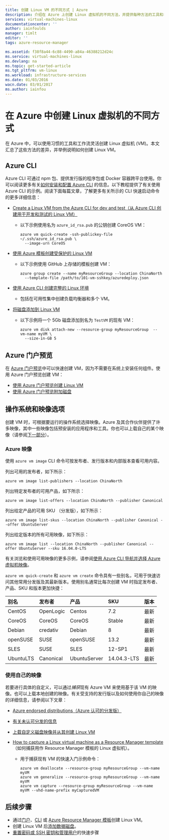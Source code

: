 ```yaml
---
title: 创建 Linux VM 的不同方式 | Azure
description: 介绍在 Azure 上创建 Linux 虚拟机的不同方法，并提供每种方法的工具和教程的链接。
services: virtual-machines-linux
documentationcenter: ''
author: iainfoulds
manager: timlt
editor: ''
tags: azure-resource-manager

ms.assetid: f38f8a44-6c88-4490-a84a-46388212d24c
ms.service: virtual-machines-linux
ms.devlang: na
ms.topic: get-started-article
ms.tgt_pltfrm: vm-linux
ms.workload: infrastructure-services
ms.date: 01/03/2016
wacn.date: 03/01/2017
ms.author: iainfou
---
```


# 在 Azure 中创建 Linux 虚拟机的不同方式
在 Azure 中，可以使用习惯的工具和工作流灵活创建 Linux 虚拟机 \(VM\)。本文汇总了这些方法的差异，并举例说明如何创建 Linux VM。

## Azure CLI
Azure CLI 可通过 npm 包、提供发行版的程序包或 Docker 容器跨平台使用。你可以阅读更多有关[如何安装和配置 Azure CLI](../xplat-cli-install.md) 的信息。以下教程提供了有关使用 Azure CLI 的示例。阅读下面每篇文章，了解更多有关所示的 CLI 快速启动命令的更多详细信息：

* [Create a Linux VM from the Azure CLI for dev and test（从 Azure CLI 创建用于开发和测试的 Linux VM）](./virtual-machines-linux-quick-create-cli.md)

    * 以下示例使用名为 `azure_id_rsa.pub` 的公钥创建 CoreOS VM：

        ```
        azure vm quick-create -ssh-publickey-file ~/.ssh/azure_id_rsa.pub \
          --image-urn CoreOS
        ```

* [使用 Azure 模板创建受保护的 Linux VM](./virtual-machines-linux-create-ssh-secured-vm-from-template.md)

    * 以下示例使用 GitHub 上存储的模板创建 VM：

        ```
        azure group create --name myResourceGroup --location ChinaNorth 
          --template-file /path/to/101-vm-sshkey/azuredeploy.json
        ```

* [使用 Azure CLI 创建完整的 Linux 环境](./virtual-machines-linux-create-cli-complete.md)

    * 包括在可用性集中创建负载均衡器和多个 VM。
* [将磁盘添加到 Linux VM](./virtual-machines-linux-add-disk.md)

    * 以下示例将一个 5Gb 磁盘添加到名为 `TestVM` 的现有 VM：

        ```
        azure vm disk attach-new --resource-group myResourceGroup  --vm-name myVM \
          --size-in-GB 5
        ```

## Azure 门户预览
在 [Azure 门户预览](https://portal.azure.cn)中可以快速创建 VM，因为不需要在系统上安装任何组件。使用 Azure 门户预览创建 VM：

* [使用 Azure 门户预览创建 Linux VM](./virtual-machines-linux-quick-create-portal.md)
* [使用 Azure 门户预览附加磁盘](./virtual-machines-linux-attach-disk-portal.md)

## 操作系统和映像选项
创建 VM 时，可根据要运行的操作系统选择映像。Azure 及其合作伙伴提供了许多映像，其中一些映像包括预安装的应用程序和工具。你也可以上载自己的某个映像（请参阅[下一部分](#use-your-own-image)）。

### Azure 映像
使用 `azure vm image` CLI 命令可按发布者、发行版本和内部版本查看可用内容。

列出可用的发布者，如下所示：

```
azure vm image list-publishers --location ChinaNorth
```

列出特定发布者的可用产品，如下所示：

```
azure vm image list-offers --location ChinaNorth --publisher Canonical
```

列出给定产品的可用 SKU （分发版），如下所示：

```
azure vm image list-skus --location ChinaNorth --publisher Canonical --offer UbuntuServer
```

列出给定版本的所有可用映像，如下所示：

```
azure vm image list --location ChinaNorth --publisher Canonical --offer UbuntuServer --sku 16.04.0-LTS
```

有关浏览和使用可用映像的更多示例，请参阅[使用 Azure CLI 导航并选择 Azure 虚拟机映像](./virtual-machines-linux-cli-ps-findimage.md)。

`azure vm quick-create` 和 `azure vm create` 命令具有一些别名，可用于快速访问其他常用分发版及其最新版本。使用别名通常比每次创建 VM 时指定发布者、产品、SKU 和版本更加快捷：

| 别名 | 发布者 | 产品 | SKU | 版本 |
|:--- |:--- |:--- |:--- |:--- |
| CentOS |OpenLogic |Centos |7\.2 |最新 |
| CoreOS |CoreOS |CoreOS |Stable |最新 |
| Debian |credativ |Debian |8 |最新 |
| openSUSE |SUSE |openSUSE |13\.2 |最新 |
| SLES |SUSE |SLES |12-SP1 |最新 |
| UbuntuLTS |Canonical |UbuntuServer |14\.04.3-LTS |最新 |

### <a name="use-your-own-image"></a>使用自己的映像
若要进行具体的自定义，可以通过*捕获*现有 Azure VM 来使用基于该 VM 的映像。也可以上载本地创建的映像。有关受支持的发行版以及如何使用你自己的映像的详细信息，请参阅以下文章：

* [Azure endorsed distributions（Azure 认可的分发版）](./virtual-machines-linux-endorsed-distros.md)
* [有关未认可分发的信息](./virtual-machines-linux-create-upload-generic.md)
* [上载自定义磁盘映像并从其创建 Linux VM](./virtual-machines-linux-upload-vhd.md)
* [How to capture a Linux virtual machine as a Resource Manager template](./virtual-machines-linux-capture-image.md)（如何捕获用作 Resource Manager 模板的 Linux 虚拟机）。

    * 用于捕获现有 VM 的快速入门示例命令：

        ```
        azure vm deallocate --resource-group myResourceGroup --vm-name myVM
        azure vm generalize --resource-group myResourceGroup --vm-name myVM
        azure vm capture --resource-group myResourceGroup --vm-name myVM --vhd-name-prefix myCapturedVM
        ```

## 后续步骤
* 通过[门户](./virtual-machines-linux-quick-create-portal.md)、[CLI](./virtual-machines-linux-quick-create-cli.md) 或 [Azure Resource Manager 模板](./virtual-machines-linux-cli-deploy-templates.md)创建 Linux VM。
* 创建 Linux VM 后[添加数据磁盘](./virtual-machines-linux-add-disk.md)。
* [重置密码或 SSH 密钥和管理用户](./virtual-machines-linux-using-vmaccess-extension.md)的快速步骤

<!---HONumber=Mooncake_0213_2017-->
<!--Update_Description: add information about CLI 2.0-->
